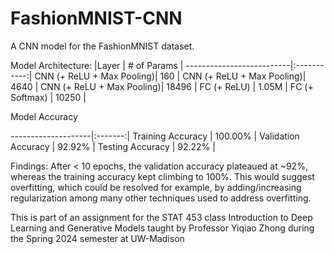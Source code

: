 # FashionMNIST-CNN
A CNN model for the FashionMNIST dataset.

Model Architecture:
|Layer                     | # of Params |
--------------------------|:-----------:|
CNN (+ ReLU + Max Pooling)|     160     |
CNN (+ ReLU + Max Pooling)|    4640     |
CNN (+ ReLU + Max Pooling)|    18496    |
FC (+ ReLU)               |    1.05M    |
FC (+ Softmax)            |    10250    |


Model Accuracy

--------------------|:-------:|
Training Accuracy   | 100.00% |
Validation Accuracy | 92.92%  |
Testing Accuracy    | 92.22%  |

Findings: After < 10 epochs, the validation accuracy plateaued at ~92%, whereas the training accuracy kept climbing to 100%. This would suggest overfitting, which could be resolved for example, by adding/increasing regularization among many other techniques used to address overfitting.



This is part of an assignment for the STAT 453 class Introduction to Deep Learning and Generative Models taught by Professor Yiqiao Zhong during the Spring 2024 semester at UW-Madison
